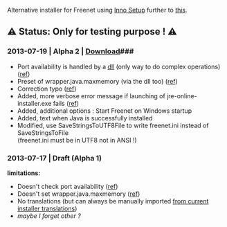 Alternative installer for Freenet using [Inno Setup](http://www.jrsoftware.org/isinfo.php) further to [this](https://bugs.freenetproject.org/view.php?id=5456#c9883).

## ⚠ Status: Only for testing purpose ! ⚠ ##


### 2013-07-19 | Alpha 2 | [Download](https://bitbucket.org/romnbb/freenet_wininstaller_innosetup/downloads)###
* Port availability is handled by a [dll](https://bitbucket.org/romnbb/freenet_wininstaller_innosetup/src/9fc675ccd827/FreenetInstaller_InnoSetup_library?at=master) (only way to do complex operations) ([ref](https://bitbucket.org/romnbb/freenet_wininstaller_innosetup/src/9fc675ccd82779ee22324993884d77ca3c1e6593/FreenetInstaller_InnoSetup_library/FreenetInstaller_InnoSetup_library.lpr?at=master#cl-1))
* Preset of wrapper.java.maxmemory (via the dll too) ([ref](https://bitbucket.org/romnbb/freenet_wininstaller_innosetup/src/9fc675ccd82779ee22324993884d77ca3c1e6593/FreenetInstaller_InnoSetup_library/FreenetInstaller_InnoSetup_library.lpr?at=master#cl-46))
* Correction typo ([ref](https://github.com/freenet/wininstaller-staging/issues/12#issuecomment-21206216))
* Added, more verbose error message if launching of jre-online-installer.exe fails ([ref](https://github.com/freenet/wininstaller-staging/issues/12#issuecomment-21206216))
* Added, additional options : Start Freenet on Windows startup
* Added, text when Java is successfully  installed 
* Modified, use SaveStringsToUTF8File to write freenet.ini instead of SaveStringsToFile  
(freenet.ini must be in UTF8 not in ANSI !)

### 2013-07-17 | Draft (Alpha 1) ###
**limitations:**
  
* Doesn't check port availability ([ref](https://github.com/freenet/wininstaller-staging/blob/master/src/freenetinstaller/FreenetInstaller.ahk#L292))
* Doesn't set wrapper.java.maxmemory ([ref](https://github.com/freenet/wininstaller-staging/blob/master/src/freenetinstaller/FreenetInstaller.ahk#L341))
* No translations (but can always be manually imported [from current installer translations](https://github.com/freenet/wininstaller-staging/tree/master/src/include_translator))
* *maybe I forget other ?*


